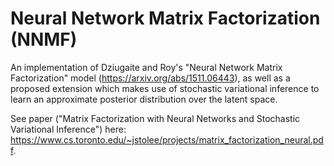 # Neural Network Matrix Factorization (NNMF)
An implementation of Dziugaite and Roy's "Neural Network Matrix Factorization" model (https://arxiv.org/abs/1511.06443), as well as a proposed extension which makes use of stochastic variational inference to learn an approximate posterior distribution over the latent space.

See paper ("Matrix Factorization with Neural Networks and Stochastic Variational Inference") here: https://www.cs.toronto.edu/~jstolee/projects/matrix_factorization_neural.pdf.
